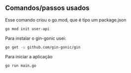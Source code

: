 ## Comandos/passos usados

Esse comando criou o go.mod, que é tipo um package.json

````sh
go mod init user-api
````

Para instalar o gin-gonic usei:

````sh
go get -u github.com/gin-gonic/gin
````

Para iniciar a aplicação

````sh
go run main.go
````
